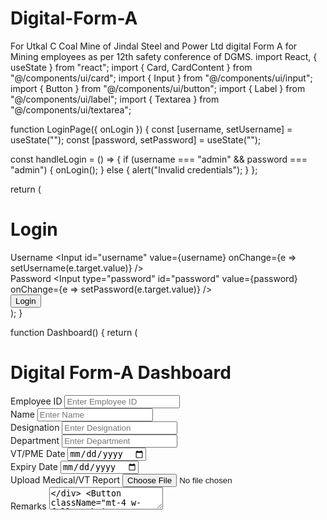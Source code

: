 # Digital-Form-A
For Utkal C Coal Mine of Jindal Steel and Power Ltd digital Form A for Mining employees as per 12th safety conference of DGMS.
import React, { useState } from "react";
import { Card, CardContent } from "@/components/ui/card";
import { Input } from "@/components/ui/input";
import { Button } from "@/components/ui/button";
import { Label } from "@/components/ui/label";
import { Textarea } from "@/components/ui/textarea";

function LoginPage({ onLogin }) {
  const [username, setUsername] = useState("");
  const [password, setPassword] = useState("");

  const handleLogin = () => {
    if (username === "admin" && password === "admin") {
      onLogin();
    } else {
      alert("Invalid credentials");
    }
  };

  return (
    <div className="p-6 max-w-md mx-auto">
      <h1 className="text-xl font-bold mb-4">Login</h1>
      <div className="mb-2">
        <Label htmlFor="username">Username</Label>
        <Input id="username" value={username} onChange={e => setUsername(e.target.value)} />
      </div>
      <div className="mb-4">
        <Label htmlFor="password">Password</Label>
        <Input type="password" id="password" value={password} onChange={e => setPassword(e.target.value)} />
      </div>
      <Button onClick={handleLogin}>Login</Button>
    </div>
  );
}

function Dashboard() {
  return (
    <div className="p-6 max-w-4xl mx-auto">
      <h1 className="text-2xl font-bold mb-4">Digital Form-A Dashboard</h1>
      <Card className="mb-4">
        <CardContent className="grid gap-4">
          <div>
            <Label htmlFor="employeeId">Employee ID</Label>
            <Input id="employeeId" placeholder="Enter Employee ID" />
          </div>
          <div>
            <Label htmlFor="name">Name</Label>
            <Input id="name" placeholder="Enter Name" />
          </div>
          <div>
            <Label htmlFor="designation">Designation</Label>
            <Input id="designation" placeholder="Enter Designation" />
          </div>
          <div>
            <Label htmlFor="department">Department</Label>
            <Input id="department" placeholder="Enter Department" />
          </div>
          <div>
            <Label htmlFor="vtDate">VT/PME Date</Label>
            <Input type="date" id="vtDate" />
          </div>
          <div>
            <Label htmlFor="expiryDate">Expiry Date</Label>
            <Input type="date" id="expiryDate" />
          </div>
          <div>
            <Label htmlFor="upload">Upload Medical/VT Report</Label>
            <Input type="file" id="upload" />
          </div>
          <div>
            <Label htmlFor="remarks">Remarks</Label>
            <Textarea id="remarks" placeholder="Add any notes or observations..." />
          </div>
          <Button className="mt-4 w-full">Submit</Button>
        </CardContent>
      </Card>
    </div>
  );
}

export default function DigitalFormAApp() {
  const [loggedIn, setLoggedIn] = useState(false);

  return loggedIn ? <Dashboard /> : <LoginPage onLogin={() => setLoggedIn(true)} />;
}
